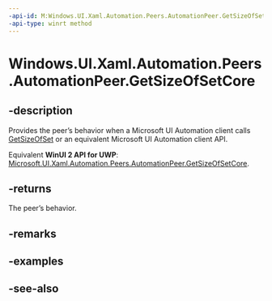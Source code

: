 ```yaml
---
-api-id: M:Windows.UI.Xaml.Automation.Peers.AutomationPeer.GetSizeOfSetCore
-api-type: winrt method
---
```


<!-- Method syntax
virtual protected int GetSizeOfSetCore()
-->

# Windows.UI.Xaml.Automation.Peers.AutomationPeer.GetSizeOfSetCore

## -description
Provides the peer’s behavior when a Microsoft UI Automation client calls [GetSizeOfSet](automationpeer_getsizeofset_1955371227.md) or an equivalent Microsoft UI Automation client API.

Equivalent **WinUI 2 API for UWP**: [Microsoft.UI.Xaml.Automation.Peers.AutomationPeer.GetSizeOfSetCore](/windows/winui/api/microsoft.ui.xaml.automation.peers.automationpeer.getsizeofsetcore).

## -returns
The peer’s behavior.

## -remarks

## -examples

## -see-also
